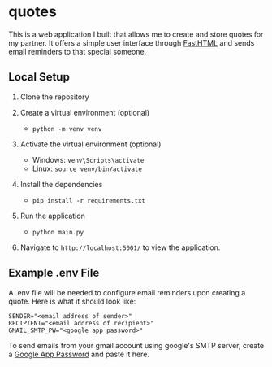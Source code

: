 # quotes
This is a web application I built that allows me to create and store quotes for my partner. It offers a simple user interface through [FastHTML](https://fastht.ml/) and sends email reminders to that special someone.

## Local Setup
1. Clone the repository

2. Create a virtual environment (optional)
   - `python -m venv venv`

3. Activate the virtual environment (optional)
   - Windows: `venv\Scripts\activate`
   - Linux: `source venv/bin/activate`

4. Install the dependencies
   - `pip install -r requirements.txt`

5. Run the application
   - `python main.py`
   
6. Navigate to `http://localhost:5001/` to view the application.

## Example .env File
A .env file will be needed to configure email reminders upon creating a quote. Here is what it should look like:
```
SENDER="<email address of sender>"
RECIPIENT="<email address of recipient>"
GMAIL_SMTP_PW="<google app password>"
```
To send emails from your gmail account using google's SMTP server, create a [Google App Password](https://myaccount.google.com/apppasswords) and paste it here.